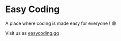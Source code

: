 # Easy Coding
A place where coding is made easy for everyone ! :smile:

Visit us as [easycoding.gq](http://easycoding.gq)
